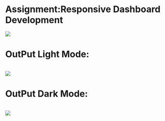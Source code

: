 <h1>Assignment:Responsive Dashboard Development</h1>
<img src="https://res.cloudinary.com/drdjty87p/image/upload/v1722668920/screencapture-docs-google-document-d-1W0msT-EoORDdhtRX2LVLGLsf-Vtwcqrw6cJCstZymJQ-edit-2024-08-03-12_38_05_g1bwme.png" />

<h1>OutPut Light Mode: </h1><br/>
<img src="https://res.cloudinary.com/drdjty87p/image/upload/v1722668879/screencapture-localhost-3000-admin-default-2024-08-03-12_37_08_itfmne.png"/>

<h1>OutPut Dark Mode: </h1><br/>
<img src= "https://res.cloudinary.com/drdjty87p/image/upload/v1722668879/screencapture-localhost-3000-admin-default-2024-08-03-12_36_50_zpypqs.png" />
